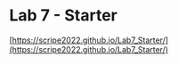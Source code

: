 # Lab 7 - Starter
[https://scripe2022.github.io/Lab7_Starter/](https://scripe2022.github.io/Lab7_Starter/)